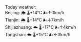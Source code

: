 Today weather:  
Beijing: 🌦 🌡️+14°C 🌬️↑0km/h  
Tianjin: 🌦 🌡️+14°C 🌬️↓7km/h  
Shijiazhuang: ☁️ 🌡️+17°C 🌬️↑4km/h  
Tangshan: ☁️ 🌡️+15°C 🌬️←3km/h  
